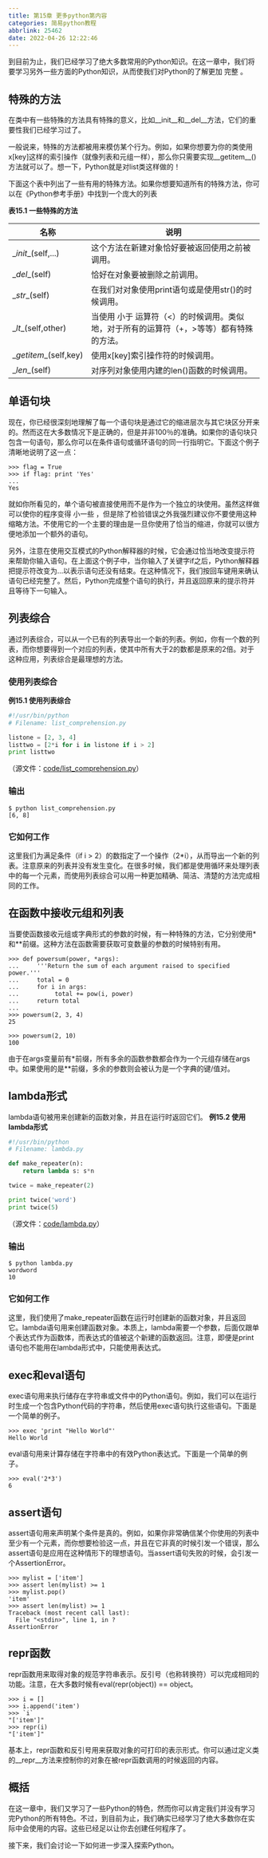 ```yaml
---
title: 第15章 更多python第内容
categories: 简易python教程
abbrlink: 25462
date: 2022-04-26 12:22:46
---
```

到目前为止，我们已经学习了绝大多数常用的Python知识。在这一章中，我们将要学习另外一些方面的Python知识，从而使我们对Python的了解更加 完整 。

## 特殊的方法
在类中有一些特殊的方法具有特殊的意义，比如__init__和__del__方法，它们的重要性我们已经学习过了。

一般说来，特殊的方法都被用来模仿某个行为。例如，如果你想要为你的类使用x[key]这样的索引操作（就像列表和元组一样），那么你只需要实现__getitem__()方法就可以了。想一下，Python就是对list类这样做的！

下面这个表中列出了一些有用的特殊方法。如果你想要知道所有的特殊方法，你可以在《Python参考手册》中找到一个庞大的列表

**表15.1 一些特殊的方法** 

名称 | 说明
--- | --- 
\__init__(self,...) | 这个方法在新建对象恰好要被返回使用之前被调用。
\__del__(self) | 恰好在对象要被删除之前调用。
\__str__(self) | 在我们对对象使用print语句或是使用str()的时候调用。
\__lt__(self,other) | 当使用 小于 运算符（<）的时候调用。类似地，对于所有的运算符（+，>等等）都有特殊的方法。
\__getitem__(self,key) | 使用x[key]索引操作符的时候调用。
\__len__(self) | 对序列对象使用内建的len()函数的时候调用。

## 单语句块
现在，你已经很深刻地理解了每一个语句块是通过它的缩进层次与其它块区分开来的。然而这在大多数情况下是正确的，但是并非100％的准确。如果你的语句块只包含一句语句，那么你可以在条件语句或循环语句的同一行指明它。下面这个例子清晰地说明了这一点：

```
>>> flag = True
>>> if flag: print 'Yes'
...
Yes
```

就如你所看见的，单个语句被直接使用而不是作为一个独立的块使用。虽然这样做可以使你的程序变得 小一些 ，但是除了检验错误之外我强烈建议你不要使用这种缩略方法。不使用它的一个主要的理由是一旦你使用了恰当的缩进，你就可以很方便地添加一个额外的语句。

另外，注意在使用交互模式的Python解释器的时候，它会通过恰当地改变提示符来帮助你输入语句。在上面这个例子中，当你输入了关键字if之后，Python解释器把提示符改变为...以表示语句还没有结束。在这种情况下，我们按回车键用来确认语句已经完整了。然后，Python完成整个语句的执行，并且返回原来的提示符并且等待下一句输入。

## 列表综合
通过列表综合，可以从一个已有的列表导出一个新的列表。例如，你有一个数的列表，而你想要得到一个对应的列表，使其中所有大于2的数都是原来的2倍。对于这种应用，列表综合是最理想的方法。

### 使用列表综合
**例15.1 使用列表综合** 

```python
#!/usr/bin/python
# Filename: list_comprehension.py

listone = [2, 3, 4]
listtwo = [2*i for i in listone if i > 2]
print listtwo
```

（源文件：[code/list_comprehension.py](http://woodpecker.org.cn/abyteofpython_cn/chinese/code/list_comprehension.py)）

### 输出

```
$ python list_comprehension.py
[6, 8]
```

### 它如何工作
这里我们为满足条件（if i > 2）的数指定了一个操作（2*i），从而导出一个新的列表。注意原来的列表并没有发生变化。在很多时候，我们都是使用循环来处理列表中的每一个元素，而使用列表综合可以用一种更加精确、简洁、清楚的方法完成相同的工作。

## 在函数中接收元组和列表
当要使函数接收元组或字典形式的参数的时候，有一种特殊的方法，它分别使用*和**前缀。这种方法在函数需要获取可变数量的参数的时候特别有用。

```
>>> def powersum(power, *args):
...     '''Return the sum of each argument raised to specified power.'''
...     total = 0
...     for i in args:
...          total += pow(i, power)
...     return total
...
>>> powersum(2, 3, 4)
25

>>> powersum(2, 10)
100
```

由于在args变量前有*前缀，所有多余的函数参数都会作为一个元组存储在args中。如果使用的是**前缀，多余的参数则会被认为是一个字典的键/值对。

## lambda形式
lambda语句被用来创建新的函数对象，并且在运行时返回它们。
**例15.2 使用lambda形式** 

```python
#!/usr/bin/python
# Filename: lambda.py

def make_repeater(n):
    return lambda s: s*n

twice = make_repeater(2)

print twice('word')
print twice(5)
```

（源文件：[code/lambda.py](http://woodpecker.org.cn/abyteofpython_cn/chinese/code/lambda.py)）

### 输出

```
$ python lambda.py
wordword
10
```

### 它如何工作
这里，我们使用了make_repeater函数在运行时创建新的函数对象，并且返回它。lambda语句用来创建函数对象。本质上，lambda需要一个参数，后面仅跟单个表达式作为函数体，而表达式的值被这个新建的函数返回。注意，即便是print语句也不能用在lambda形式中，只能使用表达式。

## exec和eval语句
exec语句用来执行储存在字符串或文件中的Python语句。例如，我们可以在运行时生成一个包含Python代码的字符串，然后使用exec语句执行这些语句。下面是一个简单的例子。

```
>>> exec 'print "Hello World"'
Hello World
```

eval语句用来计算存储在字符串中的有效Python表达式。下面是一个简单的例子。

```
>>> eval('2*3')
6
```

## assert语句
assert语句用来声明某个条件是真的。例如，如果你非常确信某个你使用的列表中至少有一个元素，而你想要检验这一点，并且在它非真的时候引发一个错误，那么assert语句是应用在这种情形下的理想语句。当assert语句失败的时候，会引发一个AssertionError。
<!-- more -->

```
>>> mylist = ['item']
>>> assert len(mylist) >= 1
>>> mylist.pop()
'item'
>>> assert len(mylist) >= 1
Traceback (most recent call last):
  File "<stdin>", line 1, in ?
AssertionError
```

## repr函数
repr函数用来取得对象的规范字符串表示。反引号（也称转换符）可以完成相同的功能。注意，在大多数时候有eval(repr(object)) == object。

```
>>> i = []
>>> i.append('item')
>>> `i`
"['item']"
>>> repr(i)
"['item']"
```

基本上，repr函数和反引号用来获取对象的可打印的表示形式。你可以通过定义类的__repr__方法来控制你的对象在被repr函数调用的时候返回的内容。

## 概括
在这一章中，我们又学习了一些Python的特色，然而你可以肯定我们并没有学习完Python的所有特色。不过，到目前为止，我们确实已经学习了绝大多数你在实际中会使用的内容。这些已经足以让你去创建任何程序了。

接下来，我们会讨论一下如何进一步深入探索Python。